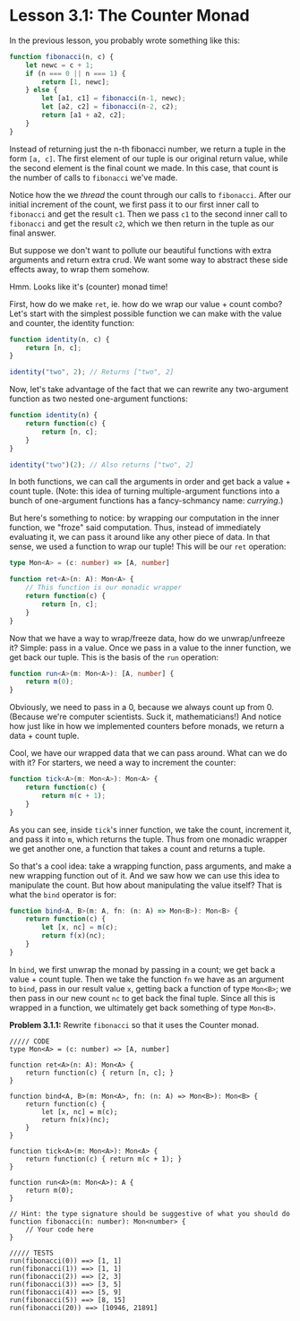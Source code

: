 # Lesson 3.1: The Counter Monad

In the previous lesson, you probably wrote something like this:

```javascript
function fibonacci(n, c) {
    let newc = c + 1;
    if (n === 0 || n === 1) {
        return [1, newc];
    } else {
        let [a1, c1] = fibonacci(n-1, newc);
        let [a2, c2] = fibonacci(n-2, c2);
        return [a1 + a2, c2];
    }
}
```

Instead of returning just the n-th fibonacci number, we return a tuple in the form `[a, c]`. The first element of our tuple is our original return value, while the second element is the final count we made. In this case, that count is the number of calls to `fibonacci` we've made.

Notice how the we _thread_ the count through our calls to `fibonacci`. After our initial increment of the count, we first pass it to our first inner call to `fibonacci` and get the result `c1`. Then we pass `c1` to the second inner call to `fibonacci` and get the result `c2`, which we then return in the tuple as our final answer.

But suppose we don't want to pollute our beautiful functions with extra arguments and return extra crud. We want some way to abstract these side effects away, to wrap them somehow.

Hmm. Looks like it's (counter) monad time!

First, how do we make `ret`, ie. how do we wrap our value + count combo? Let's start with the simplest possible function we can make with the value and counter, the identity function:

```javascript
function identity(n, c) {
    return [n, c];
}

identity("two", 2); // Returns ["two", 2]
```

Now, let's take advantage of the fact that we can rewrite any two-argument function as two nested one-argument functions:

```javascript
function identity(n) {
    return function(c) {
        return [n, c];
    }
}

identity("two")(2); // Also returns ["two", 2]
```

In both functions, we can call the arguments in order and get back a value + count tuple. (Note: this idea of turning multiple-argument functions into a bunch of one-argument functions has a fancy-schmancy name: _currying_.)

But here's something to notice: by wrapping our computation in the inner function, we "froze" said computation. Thus, instead of immediately evaluating it, we can pass it around like any other piece of data. In that sense, we used a function to wrap our tuple! This will be our `ret` operation:

```typescript
type Mon<A> = (c: number) => [A, number]

function ret<A>(n: A): Mon<A> {
    // This function is our monadic wrapper
    return function(c) {
        return [n, c];
    }
}
```

Now that we have a way to wrap/freeze data, how do we unwrap/unfreeze it? Simple: pass in a value. Once we pass in a value to the inner function, we get back our tuple. This is the basis of the `run` operation:

```typescript
function run<A>(m: Mon<A>): [A, number] {
    return m(0);
}
```

Obviously, we need to pass in a 0, because we always count up from 0. (Because we're computer scientists. Suck it, mathematicians!) And notice how just like in how we implemented counters before monads, we return a data + count tuple.

Cool, we have our wrapped data that we can pass around. What can we do with it? For starters, we need a way to increment the counter:

```typescript
function tick<A>(m: Mon<A>): Mon<A> {
    return function(c) {
        return m(c + 1);
    }
}
```

As you can see, inside `tick`'s inner function, we take the count, increment it, and pass it into `m`, which returns the tuple. Thus from one monadic wrapper we get another one, a function that takes a count and returns a tuple.

So that's a cool idea: take a wrapping function, pass arguments, and make a new wrapping function out of it. And we saw how we can use this idea to manipulate the count. But how about manipulating the value itself? That is what the `bind` operator is for: 

```typescript
function bind<A, B>(m: A, fn: (n: A) => Mon<B>): Mon<B> {
    return function(c) {
        let [x, nc] = m(c);
        return f(x)(nc);
    }
}
```

In `bind`, we first unwrap the monad by passing in a count; we get back a value + count tuple. Then we take the function `fn` we have as an argument to `bind`, pass in our result value `x`, getting back a function of type `Mon<B>`; we then pass in our new count `nc` to get back the final tuple. Since all this is wrapped in a function, we ultimately get back something of type `Mon<B>`.

**Problem 3.1.1:** Rewrite `fibonacci` so that it uses the Counter monad.

```problem
///// CODE
type Mon<A> = (c: number) => [A, number]

function ret<A>(n: A): Mon<A> {
    return function(c) { return [n, c]; }
}

function bind<A, B>(m: Mon<A>, fn: (n: A) => Mon<B>): Mon<B> {
    return function(c) {
        let [x, nc] = m(c);
        return fn(x)(nc);
    }
}

function tick<A>(m: Mon<A>): Mon<A> {
    return function(c) { return m(c + 1); }
}

function run<A>(m: Mon<A>): A {
    return m(0);
}

// Hint: the type signature should be suggestive of what you should do
function fibonacci(n: number): Mon<number> {
    // Your code here
}

///// TESTS
run(fibonacci(0)) ==> [1, 1]
run(fibonacci(1)) ==> [1, 1]
run(fibonacci(2)) ==> [2, 3]
run(fibonacci(3)) ==> [3, 5] 
run(fibonacci(4)) ==> [5, 9]
run(fibonacci(5)) ==> [8, 15]
run(fibonacci(20)) ==> [10946, 21891]
```